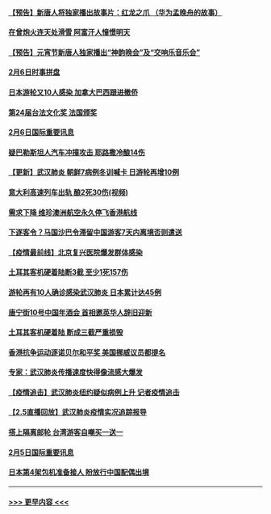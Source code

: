 #### [【预告】新唐人将独家播出故事片：红龙之爪 （华为孟晚舟的故事）](../pages/prog202/a102767728.md?t=02071155) 
#### [在曾炮火连天处滑雪 阿富汗人憧憬明天](../pages/prog202/a102771290.md?t=02071155) 
#### [【预告】元宵节新唐人独家播出“神韵晚会”及“交响乐音乐会”](../pages/prog202/a102767674.md?t=02071155) 
#### [2月6日时事拼盘](../pages/prog202/a102771225.md?t=02071155) 
#### [日本游轮又10人感染 加拿大巴西跟进撤侨](../pages/prog202/a102771084.md?t=02071155) 
#### [第24届台法文化奖 法国颁奖](../pages/prog202/a102771032.md?t=02071155) 
#### [2月6日国际重要讯息](../pages/prog202/a102770794.md?t=02071155) 
#### [疑巴勒斯坦人汽车冲撞攻击 耶路撒冷酿14伤](../pages/prog202/a102770586.md?t=02071155) 
#### [【更新】武汉肺炎 朝鲜7病例冬训喊卡 日游轮再增10例](../pages/prog202/a102770740.md?t=02071155) 
#### [意大利高速列车出轨 酿2死30伤(视频)](../pages/prog202/a102770762.md?t=02071155) 
#### [需求下降 维珍澳洲航空永久停飞香港航线](../pages/prog202/a102770751.md?t=02071155) 
#### [下逐客令？马国沙巴令滞留中国游客7天内离境否则遣送](../pages/prog202/a102770640.md?t=02071155) 
#### [【疫情最前线】北京复兴医院爆发群体感染](../pages/prog202/a102770602.md?t=02071155) 
#### [土耳其客机硬着陆断3截 至少1死157伤](../pages/prog202/a102770508.md?t=02071155) 
#### [游轮再有10人确诊感染武汉肺炎 日本累计达45例](../pages/prog202/a102770476.md?t=02071155) 
#### [唐宁街10号中国年酒会 首相邀英华人辞旧迎新](../pages/prog202/a102770458.md?t=02071155) 
#### [土耳其客机硬着陆 断成三截严重损毁](../pages/prog202/a102770239.md?t=02071155) 
#### [香港抗争运动逐诺贝尔和平奖 美国挪威议员都提名](../pages/prog202/a102770390.md?t=02071155) 
#### [专家：武汉肺炎传播速度快得像流感大爆发](../pages/prog202/a102770132.md?t=02071155) 
#### [【疫情追击】武汉肺炎纽约疑似病例上升 记者疫情追击](../pages/prog202/a102770000.md?t=02071155) 
#### [【2.5直播回放】武汉肺炎疫情实况追踪报导](../pages/prog202/a102769913.md?t=02071155) 
#### [搭上隔离邮轮 台湾游客自嘲买一送一](../pages/prog202/a102769845.md?t=02071155) 
#### [2月5日国际重要讯息](../pages/prog202/a102769821.md?t=02071155) 
#### [日本第4架包机准备接人 盼放行中国配偶出境](../pages/prog202/a102769765.md?t=02071155) 

----
#### [ >>> 更早内容 <<< ](../indexes/prog202-earlier.md)
